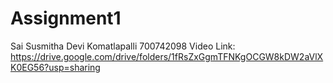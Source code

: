 # Assignment1
Sai Susmitha Devi Komatlapalli
700742098
Video Link: https://drive.google.com/drive/folders/1fRsZxGgmTFNKgOCGW8kDW2aVlXK0EG56?usp=sharing
